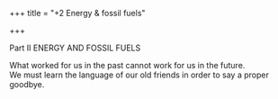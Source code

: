 +++
title = "+2 Energy & fossil fuels"

+++

Part II 
ENERGY AND FOSSIL FUELS 

What worked for us in the past cannot work for us in the future.  
We must learn the language of our old friends in order to say a proper goodbye. 

